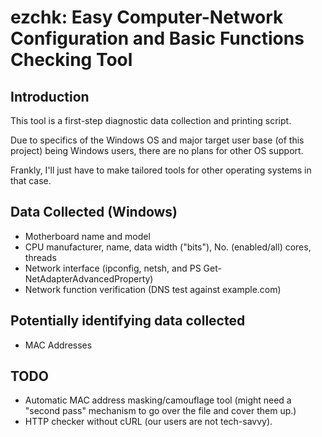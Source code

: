 # ezchk: Easy Computer-Network Configuration and Basic Functions Checking Tool

## Introduction

This tool is a first-step diagnostic data collection and printing script.

Due to specifics of the Windows OS and major target user base (of this project)
being Windows users, there are no plans for other OS support.

Frankly, I'll just have to make tailored tools for other operating systems in
that case.

## Data Collected (Windows)

* Motherboard name and model
* CPU manufacturer, name, data width ("bits"), No. (enabled/all) cores, threads
* Network interface (ipconfig, netsh, and PS Get-NetAdapterAdvancedProperty)
* Network function verification (DNS test against example.com)

## Potentially identifying data collected

* MAC Addresses

## TODO

* Automatic MAC address masking/camouflage tool (might need a "second pass"
  mechanism to go over the file and cover them up.)
* HTTP checker without cURL (our users are not tech-savvy).

